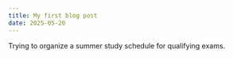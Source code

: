 ```yaml
---
title: My first blog post
date: 2025-05-20
---
```


Trying to organize a summer study schedule for qualifying exams.
